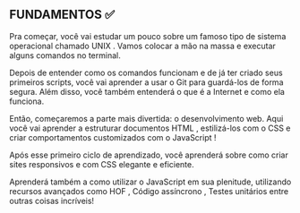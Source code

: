 ## FUNDAMENTOS :white_check_mark:

Pra começar, você vai estudar um pouco sobre um famoso tipo de sistema operacional chamado UNIX . Vamos colocar a mão na massa e executar alguns comandos no terminal.

Depois de entender como os comandos funcionam e de já ter criado seus primeiros scripts, você vai aprender a usar o Git para guardá-los de forma segura. Além disso, você também entenderá o que é a Internet e como ela funciona.

Então, começaremos a parte mais divertida: o desenvolvimento web. Aqui você vai aprender a estruturar documentos HTML , estilizá-los com o CSS e criar comportamentos customizados com o JavaScript !

Após esse primeiro ciclo de aprendizado, você aprenderá sobre como criar sites responsivos e com CSS elegante e eficiente.

Aprenderá também a como utilizar o JavaScript em sua plenitude, utilizando recursos avançados como HOF , Código assíncrono , Testes unitários entre outras coisas incríveis!
